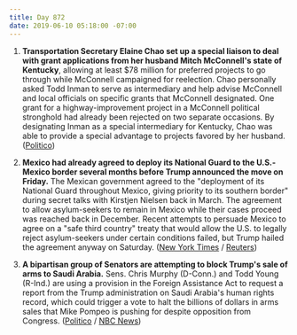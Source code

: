 ```yaml
---
title: Day 872
date: 2019-06-10 05:18:00 -07:00
---
```


1. **Transportation Secretary Elaine Chao set up a special liaison to deal with grant applications from her husband Mitch McConnell's state of Kentucky**, allowing at least $78 million for preferred projects to go through while McConnell campaigned for reelection. Chao personally asked Todd Inman to serve as intermediary and help advise McConnell and local officials on specific grants that McConnell designated. One grant for a highway-improvement project in a McConnell political stronghold had already been rejected on two separate occasions. By designating Inman as a special intermediary for Kentucky, Chao was able to provide a special advantage to projects favored by her husband. ([Politico](https://www.politico.com/story/2019/06/10/mcconnell-elaine-chao-1358068))

2. **Mexico had already agreed to deploy its National Guard to the U.S.-Mexico border several months before Trump announced the move on Friday.** The Mexican government agreed to the "deployment of its National Guard throughout Mexico, giving priority to its southern border" during secret talks with Kirstjen Nielsen back in March. The agreement to allow asylum-seekers to remain in Mexico while their cases proceed was reached back in December. Recent attempts to persuade Mexico to agree on a "safe third country" treaty that would allow the U.S. to legally reject asylum-seekers under certain conditions failed, but Trump hailed the agreement anyway on Saturday. ([New York Times](https://www.nytimes.com/2019/06/08/us/politics/trump-mexico-deal-tariffs.html) / [Reuters](https://www.reuters.com/article/us-usa-trade-mexico-idUSKCN1TA0GM))

3. **A bipartisan group of Senators are attempting to block Trump's sale of arms to Saudi Arabia.** Sens. Chris Murphy (D-Conn.) and Todd Young (R-Ind.) are using a provision in the Foreign Assistance Act to request a report from the Trump administration on Saudi Arabia's human rights record, which could trigger a vote to halt the billions of dollars in arms sales that Mike Pompeo is pushing for despite opposition from Congress. ([Politico](https://www.politico.com/story/2019/06/09/arm-sales-senate-saudi-arabia-1358440) / [NBC News](https://www.nbcnews.com/politics/congress/dem-gop-senators-want-check-trump-s-power-sell-arms-n1015581))